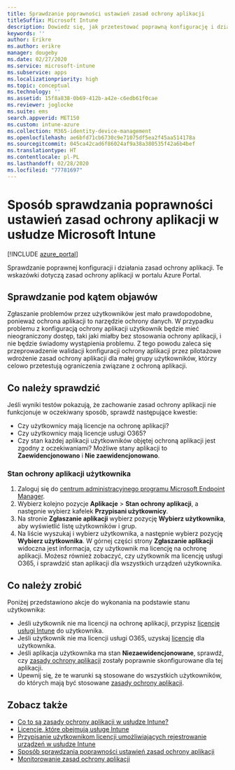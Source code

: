 ```yaml
---
title: Sprawdzanie poprawności ustawień zasad ochrony aplikacji
titleSuffix: Microsoft Intune
description: Dowiedz się, jak przetestować poprawną konfigurację i działanie zasad ochrony aplikacji w usłudze Microsoft Intune.
keywords: ''
author: Erikre
ms.author: erikre
manager: dougeby
ms.date: 02/27/2020
ms.service: microsoft-intune
ms.subservice: apps
ms.localizationpriority: high
ms.topic: conceptual
ms.technology: ''
ms.assetid: 15f8a838-0b69-412b-a42e-c6edb61f0cae
ms.reviewer: joglocke
ms.suite: ems
search.appverid: MET150
ms.custom: intune-azure
ms.collection: M365-identity-device-management
ms.openlocfilehash: ae6bfd71cb6730c9e71075df5ea2f45aa514178a
ms.sourcegitcommit: 045ca42cad6f86024af9a38a380535f42a6b4bef
ms.translationtype: HT
ms.contentlocale: pl-PL
ms.lasthandoff: 02/28/2020
ms.locfileid: "77781697"
---
```

# <a name="how-to-validate-your-app-protection-policy-setup-in-microsoft-intune"></a>Sposób sprawdzania poprawności ustawień zasad ochrony aplikacji w usłudze Microsoft Intune

[!INCLUDE [azure_portal](../includes/azure_portal.md)]

Sprawdzanie poprawnej konfiguracji i działania zasad ochrony aplikacji. Te wskazówki dotyczą zasad ochrony aplikacji w portalu Azure Portal.

## <a name="checking-for-symptoms"></a>Sprawdzanie pod kątem objawów
Zgłaszanie problemów przez użytkowników jest mało prawdopodobne, ponieważ ochrona aplikacji to narzędzie ochrony danych. W przypadku problemu z konfiguracją ochrony aplikacji użytkownik będzie mieć nieograniczony dostęp, taki jaki miałby bez stosowania ochrony aplikacji, i nie będzie świadomy wystąpienia problemu. Z tego powodu zaleca się przeprowadzenie walidacji konfiguracji ochrony aplikacji przez pilotażowe wdrożenie zasad ochrony aplikacji dla małej grupy użytkowników, którzy celowo przetestują ograniczenia związane z ochroną aplikacji.

## <a name="what-to-check"></a>Co należy sprawdzić

Jeśli wyniki testów pokazują, że zachowanie zasad ochrony aplikacji nie funkcjonuje w oczekiwany sposób, sprawdź następujące kwestie:

- Czy użytkownicy mają licencje na ochronę aplikacji?
- Czy użytkownicy mają licencje usługi O365?
- Czy stan każdej aplikacji użytkowników objętej ochroną aplikacji jest zgodny z oczekiwaniami? Możliwe stany aplikacji to **Zaewidencjonowano** i **Nie zaewidencjonowano**.

### <a name="user-app-protection-status"></a>Stan ochrony aplikacji użytkownika
1. Zaloguj się do [centrum administracyjnego programu Microsoft Endpoint Manager](https://go.microsoft.com/fwlink/?linkid=2109431).
3. Wybierz kolejno pozycje **Aplikacje** >  **Stan ochrony aplikacji**, a następnie wybierz kafelek **Przypisani użytkownicy**. 
4. Na stronie **Zgłaszanie aplikacji** wybierz pozycję **Wybierz użytkownika**, aby wyświetlić listę użytkowników i grup. 
5. Na liście wyszukaj i wybierz użytkownika, a następnie wybierz pozycję **Wybierz użytkownika**. W górnej części strony **Zgłaszanie aplikacji** widoczna jest informacja, czy użytkownik ma licencję na ochronę aplikacji. Możesz również zobaczyć, czy użytkownik ma licencję usługi O365, i sprawdzić stan aplikacji dla wszystkich urządzeń użytkownika.

## <a name="what-to-do"></a>Co należy zrobić
Poniżej przedstawiono akcje do wykonania na podstawie stanu użytkownika:

- Jeśli użytkownik nie ma licencji na ochronę aplikacji, przypisz [licencję usługi Intune](../fundamentals/licenses.md) do użytkownika.
- Jeśli użytkownik nie ma licencji usługi O365, uzyskaj [licencję](../fundamentals/licenses.md) dla użytkownika.
- Jeśli aplikacja użytkownika ma stan **Niezaewidencjonowane**, sprawdź, czy [zasady ochrony aplikacji](app-protection-policies-validate.md) zostały poprawnie skonfigurowane dla tej aplikacji.
- Upewnij się, że te warunki są stosowane do wszystkich użytkowników, do których mają być stosowane [zasady ochrony aplikacji](app-protection-policies-monitor.md).

## <a name="see-also"></a>Zobacz także

- [Co to są zasady ochrony aplikacji w usłudze Intune?](app-protection-policies.md)
- [Licencje, które obejmują usługę Intune](../fundamentals/licenses.md)
- [Przypisanie użytkownikom licencji umożliwiających rejestrowanie urządzeń w usłudze Intune](../fundamentals/licenses-assign.md)
- [Sposób sprawdzania poprawności ustawień zasad ochrony aplikacji](app-protection-policies-validate.md)
- [Monitorowanie zasad ochrony aplikacji](app-protection-policies-monitor.md)

